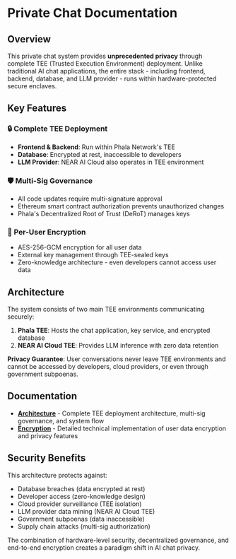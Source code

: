 # Private Chat Documentation

## Overview

This private chat system provides **unprecedented privacy** through complete TEE (Trusted Execution Environment) deployment. Unlike traditional AI chat applications, the entire stack - including frontend, backend, database, and LLM provider - runs within hardware-protected secure enclaves.

## Key Features

### 🔒 Complete TEE Deployment
- **Frontend & Backend**: Run within Phala Network's TEE
- **Database**: Encrypted at rest, inaccessible to developers
- **LLM Provider**: NEAR AI Cloud also operates in TEE environment

### 🛡️ Multi-Sig Governance
- All code updates require multi-signature approval
- Ethereum smart contract authorization prevents unauthorized changes
- Phala's Decentralized Root of Trust (DeRoT) manages keys

### 🔐 Per-User Encryption
- AES-256-GCM encryption for all user data
- External key management through TEE-sealed keys
- Zero-knowledge architecture - even developers cannot access user data

## Architecture

The system consists of two main TEE environments communicating securely:

1. **Phala TEE**: Hosts the chat application, key service, and encrypted database
2. **NEAR AI Cloud TEE**: Provides LLM inference with zero data retention

**Privacy Guarantee**: User conversations never leave TEE environments and cannot be accessed by developers, cloud providers, or even through government subpoenas.

## Documentation

- **[Architecture](./arch.md)** - Complete TEE deployment architecture, multi-sig governance, and system flow
- **[Encryption](./encryption.md)** - Detailed technical implementation of user data encryption and privacy features

## Security Benefits

This architecture protects against:
- Database breaches (data encrypted at rest)
- Developer access (zero-knowledge design)
- Cloud provider surveillance (TEE isolation)
- LLM provider data mining (NEAR AI Cloud TEE)
- Government subpoenas (data inaccessible)
- Supply chain attacks (multi-sig authorization)

The combination of hardware-level security, decentralized governance, and end-to-end encryption creates a paradigm shift in AI chat privacy.